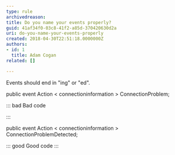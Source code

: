 ```yaml
---
type: rule
archivedreason: 
title: Do you name your events properly?
guid: 41af34f0-03c8-41f2-a85d-370420630d2a
uri: do-you-name-your-events-properly
created: 2018-04-30T22:51:18.0000000Z
authors:
- id: 1
  title: Adam Cogan
related: []

---
```


Events should end in "ing" or "ed".


<!--endintro-->

public event Action
&lt; connectioninformation &gt; ConnectionProblem;


::: bad
Bad code

:::


public event Action
&lt; connectioninformation &gt; ConnectionProblemDetected;


::: good
Good code
:::
